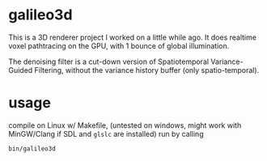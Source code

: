 # galileo3d

This is a 3D renderer project I worked on a little while ago. It does realtime voxel pathtracing on the GPU, with 1 bounce of global illumination.

The denoising filter is a cut-down version of Spatiotemporal Variance-Guided Filtering, without the variance history buffer (only spatio-temporal).

# usage

compile on Linux w/ Makefile, (untested on windows, might work with MinGW/Clang if SDL and `glslc` are installed)
run by calling 

```bash
bin/galileo3d
```

